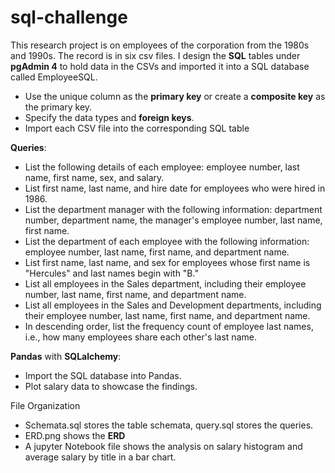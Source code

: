 # sql-challenge

This research project is on employees of the corporation from the 1980s and 1990s. The record is in six csv files. I design the **SQL** tables under **pgAdmin 4** to hold data in the CSVs and imported it into a SQL database called EmployeeSQL. 
  - Use the unique column as the **primary key** or create a **composite key** as the primary key.
  - Specify the data types and **foreign keys**.
  - Import each CSV file into the corresponding SQL table

**Queries**:
  - List the following details of each employee: employee number, last name, first name, sex, and salary.
  - List first name, last name, and hire date for employees who were hired in 1986.
  - List the department manager with the following information: department number, department name, the manager's employee number, last name, first name.
  - List the department of each employee with the following information: employee number, last name, first name, and department name.
  - List first name, last name, and sex for employees whose first name is "Hercules" and last names begin with "B."
  - List all employees in the Sales department, including their employee number, last name, first name, and department name.
  - List all employees in the Sales and Development departments, including their employee number, last name, first name, and department name.
  - In descending order, list the frequency count of employee last names, i.e., how many employees share each other's last name.

**Pandas** with **SQLalchemy**:
  - Import the SQL database into Pandas.
  - Plot salary data to showcase the findings.


File Organization
- Schemata.sql stores the table schemata, query.sql stores the queries.
- ERD.png shows the **ERD**
- A jupyter Notebook file shows the analysis on salary histogram and average salary by title in a bar chart.
